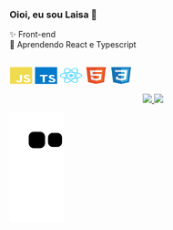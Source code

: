 ### Oioi, eu sou Laisa 👋

✨ Front-end <br>
🌱 Aprendendo React e Typescript 

<div align="initial"><br>
<img align="center" alt="Js" height="30" width="40" src="https://raw.githubusercontent.com/devicons/devicon/master/icons/javascript/javascript-plain.svg">
<img align="center" alt="Ts" height="30" width="40" src="https://raw.githubusercontent.com/devicons/devicon/master/icons/typescript/typescript-plain.svg">
<img align="center" alt="React" height="30" width="40" src="https://raw.githubusercontent.com/devicons/devicon/master/icons/react/react-original.svg">
<img align="center" alt="HTML" height="30" width="40" src="https://raw.githubusercontent.com/devicons/devicon/master/icons/html5/html5-original.svg">
<img align="center" alt="CSS" height="30" width="40" src="https://raw.githubusercontent.com/devicons/devicon/master/icons/css3/css3-original.svg">
</div>


 <div align="center"><br>
  <a href="https://github.com/laisapereira">
  <img height="170em" src="https://github-readme-stats.vercel.app/api/top-langs/?username=laisapereira&layout=compact&langs_count=7&theme=dracula"/>
  <img height="160em" src="https://github-readme-stats.vercel.app/api?username=laisapereira&show_icons=true&theme=tokyonight&include_all_commits=true&count_private=true"/>
 </div>
 
 
  ![Snake animation](https://github.com/laisapereira/laisapereira/blob/output/github-contribution-grid-snake.svg)
  
 
 


  
 
  
  
  
 
